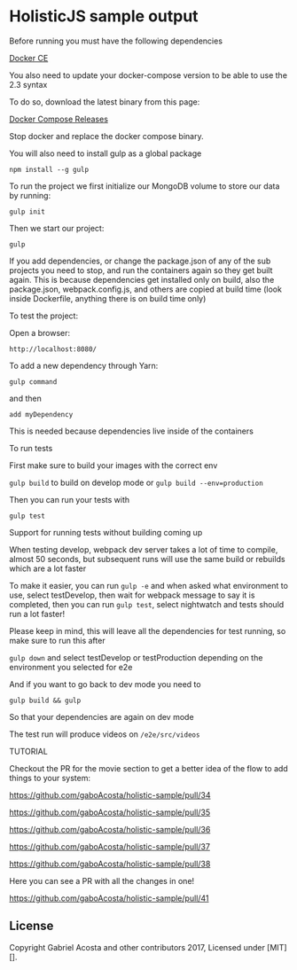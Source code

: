 # HolisticJS sample output #

Before running you must have the following dependencies

<a href="https://www.docker.com/community-edition" target="_blank">Docker CE</a>

You also need to update your docker-compose version to be able to use the 2.3 syntax

To do so, download the latest binary from this page:

<a href="https://github.com/docker/compose/releases" target="_blank">Docker Compose Releases</a>

Stop docker and replace the docker compose binary.

You will also need to install gulp as a global package

`npm install --g gulp`

To run the project we first initialize our MongoDB volume to store our data by running:

`gulp init`

Then we start our project:

`gulp`

If you add dependencies, or change the package.json of any of the sub projects you need to stop, and run the containers again so they get built again. This is because dependencies get installed only on build, also the package.json, webpack.config.js, and others are copied at build time (look inside Dockerfile, anything there is on build time only)

To test the project:

Open a browser:

`http://localhost:8080/`

To add a new dependency through Yarn:

`gulp command`

and then

`add myDependency`

This is needed because dependencies live inside of the containers

To run tests

First make sure to build your images with the correct env

`gulp build` to build on develop mode or `gulp build --env=production`

Then you can run your tests with

`gulp test`

Support for running tests without building coming up

When testing develop, webpack dev server takes a lot of time to compile, almost 50 seconds, but subsequent runs will use the same build or rebuilds which are a lot faster

To make it easier, you can run `gulp -e` and when asked what environment to use, select testDevelop, then wait for webpack message to say it is completed, then you can run `gulp test`, select nightwatch and tests should run a lot faster!

Please keep in mind, this will leave all the dependencies for test running, so make sure to run this after

`gulp down` and select testDevelop or testProduction depending on the environment you selected for e2e

And if you want to go back to dev mode you need to

`gulp build && gulp`

So that your dependencies are again on dev mode

The test run will produce videos on `/e2e/src/videos`

TUTORIAL

Checkout the PR for the movie section to get a better idea of the flow to add things to your system:

https://github.com/gaboAcosta/holistic-sample/pull/34

https://github.com/gaboAcosta/holistic-sample/pull/35

https://github.com/gaboAcosta/holistic-sample/pull/36

https://github.com/gaboAcosta/holistic-sample/pull/37

https://github.com/gaboAcosta/holistic-sample/pull/38


Here you can see a PR with all the changes in one!

https://github.com/gaboAcosta/holistic-sample/pull/41


## License
Copyright Gabriel Acosta and other contributors 2017, Licensed under [MIT][].
